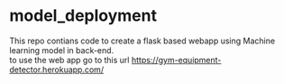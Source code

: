 # model_deployment

This repo contians code to create a flask based webapp using Machine learning model in back-end.  
to use the web app go to this url https://gym-equipment-detector.herokuapp.com/
